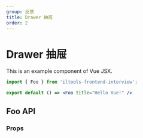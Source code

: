 ```yaml
---
group: 反馈
title: Drawer 抽屉
order: 2
---
```


# Drawer 抽屉

This is an example component of Vue JSX.

```jsx
import { Foo } from 'iltools-frontend-interview';

export default () => <Foo title="Hello Vue!" />
```
## Foo API

### Props

<API id="Bar" type="props"></API>
